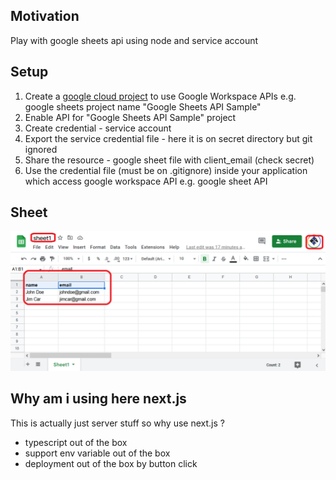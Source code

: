 <h2>Motivation</h2>
Play with google sheets api using node and service account

<h2>Setup</h2>
<ol>
<li>Create a <a href='https://developers.google.com/workspace/guides/create-project'>google cloud project</a> to use Google Workspace APIs  e.g. google sheets project name "Google Sheets API Sample"</li>
<li>Enable API for "Google Sheets API Sample" project</li>
<li>Create credential - service account</li>
<li>Export the service credential file - here it is on secret directory but git ignored</li>
<li>Share the resource - google sheet file with client_email (check secret)</li>
<li>Use the credential file (must be on .gitignore)  inside your application which access google workspace API e.g. google sheet API</li>
</ol>

<h2>Sheet</h2>

![text](./figs/sheet.png)

<h2>Why am i using here next.js</h2>
This is actually just server stuff so why use next.js ?
<ul>
<li>typescript out of the box</li>
<li>support env variable out of the box</li>
<li>deployment out of the box by button click</li>
</ul>
